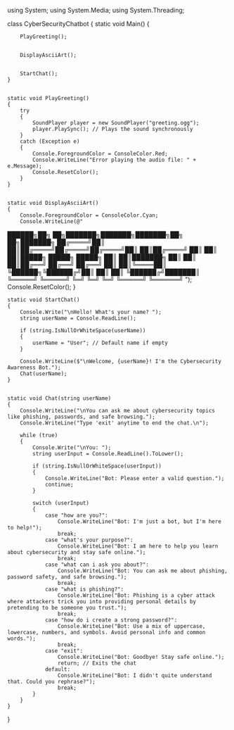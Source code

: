 using System;
using System.Media;
using System.Threading;

class CyberSecurityChatbot
{
    static void Main()
    {
        
        PlayGreeting();

        
        DisplayAsciiArt();

        
        StartChat();
    }


    static void PlayGreeting()
    {
        try
        {
            SoundPlayer player = new SoundPlayer("greeting.ogg");
            player.PlaySync(); // Plays the sound synchronously
        }
        catch (Exception e)
        {
            Console.ForegroundColor = ConsoleColor.Red;
            Console.WriteLine("Error playing the audio file: " + e.Message);
            Console.ResetColor();
        }
    }


    static void DisplayAsciiArt()
    {
        Console.ForegroundColor = ConsoleColor.Cyan;
        Console.WriteLine(@"
   ██████╗██╗   ██╗███████╗███████╗███████╗██╗   ██╗███████╗
  ██╔════╝██║   ██║██╔════╝██╔════╝██╔════╝██║   ██║██╔════╝
  ██║     ██║   ██║█████╗  █████╗  █████╗  ██║   ██║███████╗
  ██║     ██║   ██║██╔══╝  ██╔══╝  ██╔══╝  ██║   ██║╚════██║
  ╚██████╗╚██████╔╝██║     ██║     ██║     ╚██████╔╝███████║
   ╚═════╝ ╚═════╝ ╚═╝     ╚═╝     ╚═╝      ╚═════╝ ╚══════╝
        ");
        Console.ResetColor();
    }


    static void StartChat()
    {
        Console.Write("\nHello! What's your name? ");
        string userName = Console.ReadLine();

        if (string.IsNullOrWhiteSpace(userName))
        {
            userName = "User"; // Default name if empty
        }

        Console.WriteLine($"\nWelcome, {userName}! I'm the Cybersecurity Awareness Bot.");
        Chat(userName);
    }


    static void Chat(string userName)
    {
        Console.WriteLine("\nYou can ask me about cybersecurity topics like phishing, passwords, and safe browsing.");
        Console.WriteLine("Type 'exit' anytime to end the chat.\n");

        while (true)
        {
            Console.Write("\nYou: ");
            string userInput = Console.ReadLine().ToLower();

            if (string.IsNullOrWhiteSpace(userInput))
            {
                Console.WriteLine("Bot: Please enter a valid question.");
                continue;
            }

            switch (userInput)
            {
                case "how are you?":
                    Console.WriteLine("Bot: I'm just a bot, but I'm here to help!");
                    break;
                case "what's your purpose?":
                    Console.WriteLine("Bot: I am here to help you learn about cybersecurity and stay safe online.");
                    break;
                case "what can i ask you about?":
                    Console.WriteLine("Bot: You can ask me about phishing, password safety, and safe browsing.");
                    break;
                case "what is phishing?":
                    Console.WriteLine("Bot: Phishing is a cyber attack where attackers trick you into providing personal details by pretending to be someone you trust.");
                    break;
                case "how do i create a strong password?":
                    Console.WriteLine("Bot: Use a mix of uppercase, lowercase, numbers, and symbols. Avoid personal info and common words.");
                    break;
                case "exit":
                    Console.WriteLine("Bot: Goodbye! Stay safe online.");
                    return; // Exits the chat
                default:
                    Console.WriteLine("Bot: I didn't quite understand that. Could you rephrase?");
                    break;
            }
        }
    }
}
